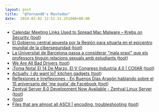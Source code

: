 ```yaml
---
layout: post
title:  "@fernand0's Mastodon"
date:  2024-03-02 12:51:31.251000+00:00
---
```

*  [Calendar Meeting Links Used to Spread Mac Malware – Krebs on Security ](https://krebsonsecurity.com/2024/02/calendar-meeting-links-used-to-spread-mac-malware) ([toot](https://mastodon.social/@fernand0/112026182697025222))
*  [El Gobierno central apuesta por la Región para situarla en el epicentro mundial de la ciberseguridad ](https://www.laopiniondemurcia.es/comunidad/2024/02/29/gobierno-nacional-espana-pedro-sanchez-centro-diseno-chips-ciberseguridad-microchips-murcia-98832434.htm) ([toot](https://mastodon.social/@fernand0/112025871030914680))
*  [La Universitat de Barcelona passa a considerar "mala praxi" que els professors tinguin relacions sexuals amb estudiants ](https://www.ara.cat/societat/educacio/relacio-sexoafectiva-alumne-professor-sera-mala-praxi_1_4952711.htm) ([toot](https://mastodon.social/@fernand0/112025635982065213))
*  [We Are All Bad Drivers ](https://www.thefp.com/p/we-are-all-bad-driver) ([toot](https://mastodon.social/@fernand0/112025400003031192))
*  [¡Toma Nota! El 14 De Marzo, El V Congreso Industria 4.0 \| COIIAR ](https://coiiar.es/agenda/v-congreso-industria-4-0) ([toot](https://mastodon.social/@fernand0/112023787305806554))
*  [Actually, I *do* want IoT kitchen gadgets ](https://shkspr.mobi/blog/2024/02/actually-i-do-want-iot-kitchen-gadgets) ([toot](https://mastodon.social/@fernand0/112021761848988257))
*  [
         Reflexiones e Irreflexiones - En Buenos Días Aragón hablando sobre el 15 aniversario del 'me gusta' de Facebook
       ](http://fernand0.blogalia.com//historias/7883) ([toot](https://mastodon.social/@fernand0/112021670425712599))
*  [Zentyal Server 8.0 Development Now Available - Zentyal Linux Server ](https://zentyal.com/news/zentyal-server-8-0-development-now-available) ([toot](https://mastodon.social/@fernand0/112021622601834006))
*  [ ](https://mastodon.social/users/fernand0/statuses/112021580765486399/activity) ([toot](https://mastodon.social/users/fernand0/statuses/112021580765486399/activity))
*  [Files that are almost all ASCII \| encoding, troubleshooting ](https://www.johndcook.com/blog/2024/02/23/almost-ascii) ([toot](https://mastodon.social/@fernand0/112021380258597270))
